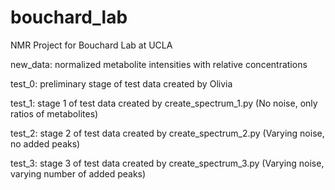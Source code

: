 # bouchard_lab

NMR Project for Bouchard Lab at UCLA

new_data: normalized metabolite intensities with relative concentrations

test_0: preliminary stage of test data created by Olivia

test_1: stage 1 of test data created by create_spectrum_1.py (No noise, only ratios of metabolites)

test_2: stage 2 of test data created by create_spectrum_2.py (Varying noise, no added peaks)

test_3: stage 3 of test data created by create_spectrum_3.py (Varying noise, varying number of added peaks)
